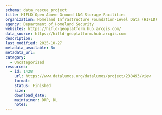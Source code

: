 ```yaml
---
schema: data_rescue_project 
title: HIFLD Open Above Ground LNG Storage Facilities
organization: Homeland Infrastructure Foundation-Level Data (HIFLD)
agency: Department of Homeland Security
websites: https://hifld-geoplatform.hub.arcgis.com/
data_source: https://hifld-geoplatform.hub.arcgis.com
description: 
last_modified: 2025-10-27
metadata_available: No
metadata_url: 
category:
  - Uncategorized 
resources:
  - id: 1428
    url: https://www.datalumos.org/datalumos/project/238493/view
    format: 
    status: Finished
    size: 
    download_date: 
    maintainer: DRP, DL
    notes: 
---
```


